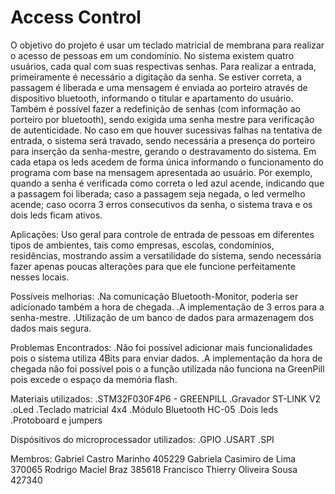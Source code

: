 # Access Control
O objetivo do projeto é usar um teclado matricial de membrana para realizar o acesso de pessoas em um condomínio. No sistema existem quatro usuários, cada qual com suas respectivas senhas. Para realizar a entrada, primeiramente é necessário a digitação da senha. Se estiver correta, a passagem é liberada e uma mensagem é enviada ao porteiro através de dispositivo bluetooth, informando o titular e apartamento do usuário. Também é possível fazer a redefinição de senhas (com informação ao porteiro por bluetooth), sendo exigida uma senha mestre para verificação de autenticidade. No caso em que houver sucessivas falhas na tentativa de entrada, o sistema será travado, sendo necessária  a presença do porteiro para inserção da senha-mestre, gerando o destravamento do sistema.
Em cada etapa os leds acedem de forma única informando o funcionamento do programa com base na mensagem apresentada ao usuário.
Por exemplo, quando a senha é verificada como correta o led azul acende, indicando que a passagem foi liberada; caso a passagem seja negada, o led vermelho acende; caso ocorra 3 erros consecutivos da senha, o sistema trava e os dois leds ficam ativos.


Aplicações:
Uso geral para controle de entrada de pessoas em diferentes tipos de ambientes, tais como empresas, escolas, condomínios, residências, mostrando assim a versatilidade do sistema, sendo necessária fazer apenas poucas alterações para que ele funcione perfeitamente nesses locais.


Possíveis melhorias:
.Na comunicação Bluetooth-Monitor, poderia ser adicionado também a hora de chegada.
.A implementação de 3 erros para a senha-mestre.
.Utilização de um banco de dados para armazenagem dos dados mais segura.


Problemas Encontrados:
.Não foi possível adicionar mais funcionalidades pois o sistema utiliza 4Bits para enviar dados.
.A implementação da hora de chegada não foi possível pois o a função utilizada não funciona na GreenPill pois excede o espaço da memória flash.


Materiais utilizados:
.STM32F030F4P6 - GREENPILL
.Gravador ST-LINK V2
.oLed
.Teclado matricial 4x4
.Módulo Bluetooth HC-05
.Dois leds
.Protoboard e jumpers


Dispósitivos do microprocessador utilizados:
.GPIO
.USART
.SPI


Membros:
Gabriel Castro Marinho              405229
Gabriela Casimiro de Lima           370065
Rodrigo Maciel Braz                 385618
Francisco Thierry Oliveira Sousa    427340
